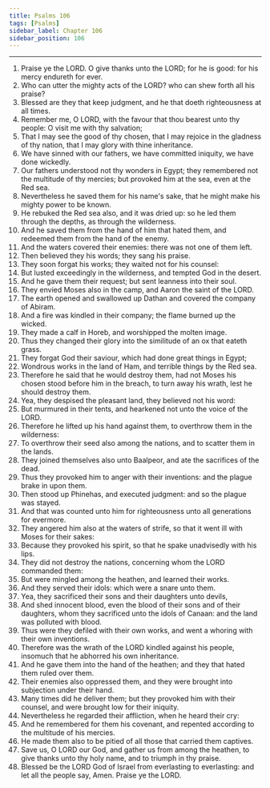 ```yaml
---
title: Psalms 106
tags: [Psalms]
sidebar_label: Chapter 106
sidebar_position: 106
---
```


---
1. Praise ye the LORD. O give thanks unto the LORD; for he is good: for his mercy endureth for ever.
2. Who can utter the mighty acts of the LORD? who can shew forth all his praise?
3. Blessed are they that keep judgment, and he that doeth righteousness at all times.
4. Remember me, O LORD, with the favour that thou bearest unto thy people: O visit me with thy salvation;
5. That I may see the good of thy chosen, that I may rejoice in the gladness of thy nation, that I may glory with thine inheritance.
6. We have sinned with our fathers, we have committed iniquity, we have done wickedly.
7. Our fathers understood not thy wonders in Egypt; they remembered not the multitude of thy mercies; but provoked him at the sea, even at the Red sea.
8. Nevertheless he saved them for his name's sake, that he might make his mighty power to be known.
9. He rebuked the Red sea also, and it was dried up: so he led them through the depths, as through the wilderness.
10. And he saved them from the hand of him that hated them, and redeemed them from the hand of the enemy.
11. And the waters covered their enemies: there was not one of them left.
12. Then believed they his words; they sang his praise.
13. They soon forgat his works; they waited not for his counsel:
14. But lusted exceedingly in the wilderness, and tempted God in the desert.
15. And he gave them their request; but sent leanness into their soul.
16. They envied Moses also in the camp, and Aaron the saint of the LORD.
17. The earth opened and swallowed up Dathan and covered the company of Abiram.
18. And a fire was kindled in their company; the flame burned up the wicked.
19. They made a calf in Horeb, and worshipped the molten image.
20. Thus they changed their glory into the similitude of an ox that eateth grass.
21. They forgat God their saviour, which had done great things in Egypt;
22. Wondrous works in the land of Ham, and terrible things by the Red sea.
23. Therefore he said that he would destroy them, had not Moses his chosen stood before him in the breach, to turn away his wrath, lest he should destroy them.
24. Yea, they despised the pleasant land, they believed not his word:
25. But murmured in their tents, and hearkened not unto the voice of the LORD.
26. Therefore he lifted up his hand against them, to overthrow them in the wilderness:
27. To overthrow their seed also among the nations, and to scatter them in the lands.
28. They joined themselves also unto Baalpeor, and ate the sacrifices of the dead.
29. Thus they provoked him to anger with their inventions: and the plague brake in upon them.
30. Then stood up Phinehas, and executed judgment: and so the plague was stayed.
31. And that was counted unto him for righteousness unto all generations for evermore.
32. They angered him also at the waters of strife, so that it went ill with Moses for their sakes:
33. Because they provoked his spirit, so that he spake unadvisedly with his lips.
34. They did not destroy the nations, concerning whom the LORD commanded them:
35. But were mingled among the heathen, and learned their works.
36. And they served their idols: which were a snare unto them.
37. Yea, they sacrificed their sons and their daughters unto devils,
38. And shed innocent blood, even the blood of their sons and of their daughters, whom they sacrificed unto the idols of Canaan: and the land was polluted with blood.
39. Thus were they defiled with their own works, and went a whoring with their own inventions.
40. Therefore was the wrath of the LORD kindled against his people, insomuch that he abhorred his own inheritance.
41. And he gave them into the hand of the heathen; and they that hated them ruled over them.
42. Their enemies also oppressed them, and they were brought into subjection under their hand.
43. Many times did he deliver them; but they provoked him with their counsel, and were brought low for their iniquity.
44. Nevertheless he regarded their affliction, when he heard their cry:
45. And he remembered for them his covenant, and repented according to the multitude of his mercies.
46. He made them also to be pitied of all those that carried them captives.
47. Save us, O LORD our God, and gather us from among the heathen, to give thanks unto thy holy name, and to triumph in thy praise.
48. Blessed be the LORD God of Israel from everlasting to everlasting: and let all the people say, Amen. Praise ye the LORD.